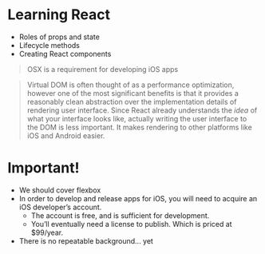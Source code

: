 # Learning React

- Roles of props and state
- Lifecycle methods
- Creating React components

> OSX is a requirement for developing iOS apps


> Virtual DOM is often thought of as a performance optimization,
> however one of the most significant benefits is that it provides a
> reasonably clean abstraction over the implementation details of
> rendering user interface. Since React already understands the _idea_
> of what your interface looks like, actually writing the user
> interface to the DOM is less important. It makes rendering to other
> platforms like iOS and Android easier.

# Important!

- We should cover flexbox
- In order to develop and release apps for iOS, you will need to
  acquire an iOS developer’s account.
    - The account is free, and is sufficient for development.
    - You’ll eventually need a license to publish. Which is priced at
      $99/year.
- There is no repeatable background... yet
